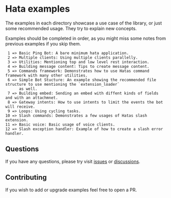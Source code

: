 # Hata examples

The examples in each directory showcase a use case of the library, or just some recommended usage. They try to explain
new concepts.

Examples should be completed in order, as you might miss some notes from previous examples if you skip them.

```
 1 => Basic Ping Bot: A bare minimum hata application.
 2 => Multiple clients: Using multiple clients parallelly. 
 3 => Utilities: Mentioning top and low level rest interaction.
 4 => Building message content: Tips to create message content.
 5 => Commands framework: Demonstrates how to use Hatas command framework with many other utilities.
 6 => Simple Bot Stucture: An example showing the recommended file structure to use mentioning the `extension_loader`
      as well.
 7 => Building embed: Sending an embed with diffent kinds of fields and with an attachmnet.
 8 => Gateway intents: How to use intents to limit the events the bot will receive.
 9 => Loops: Using cycling tasks.
10 => Slash commands: Demonstrates a few usages of Hatas slash extension.
11 => Basic voice: Basic usage of voice clients.
12 => Slash exception handler: Example of how to create a slash error handler.
```

## Questions

If you have any questions, please try visit [issues](https://github.com/HuyaneMatsu/hata/issues) or
[discussions](https://github.com/HuyaneMatsu/hata/discussions).

## Contributing

If you wish to add or upgrade examples feel free to open a PR.
